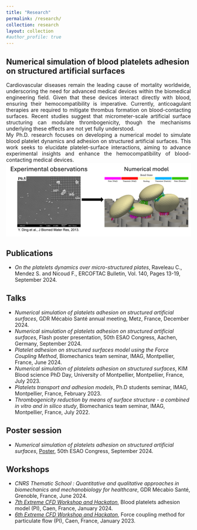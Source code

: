 ```yaml
---
title: "Research"
permalink: /research/
collection: research
layout: collection
#author_profile: true
---
```


## Numerical simulation of blood platelets adhesion on structured artificial surfaces

<div style="text-align: justify">
Cardiovascular diseases remain the leading cause of mortality worldwide, underscoring the need for advanced medical devices within the biomedical engineering field. Given that these devices interact directly with blood, ensuring their hemocompatibility is imperative. Currently, anticoagulant therapies are required to mitigate thrombus formation on blood-contacting surfaces. Recent studies suggest that micrometer-scale artificial surface structuring can modulate thrombogenicity, though the mechanisms underlying these effects are not yet fully understood.
</div>

<div style="text-align: justify">
My Ph.D. research focuses on developing a numerical model to simulate blood platelet dynamics and adhesion on structured artificial surfaces. This work seeks to elucidate platelet-surface interactions, aiming to advance experimental insights and enhance the hemocompatibility of blood-contacting medical devices.
</div>

 <img src="/_data/Expe_to_num_citation.png" alt="Experimental data to numerical model">

## Publications

- *On the platelets dynamics over micro-structured plates*, Raveleau C., Mendez S. and Nicoud F., ERCOFTAC Bulletin, Vol. 140, Pages 13-19, September 2024.

## Talks

- *Numerical simulation of platelets adhesion on structured artificial surfaces*, GDR Mécabio Santé annual meeting, Metz, France, December 2024.
- *Numerical simulation of platelets adhesion on structured artificial surfaces*, Flash poster presentation, 50th ESAO Congress, Aachen, Germany, September 2024.
- *Platelet adhesion on structured surfaces model using the Force Coupling Method*, Biomechanics team seminar, IMAG, Montpellier, France, June 2024.
- *Numerical simulation of platelets adhesion on structured surfaces*, KIM Blood science PhD Day, University of Montpellier, Montpeliier, France, July 2023.
- *Platelets transport and adhesion models*, Ph.D students seminar, IMAG, Montpellier, France, February 2023.
- *Thrombogenicity reduction by means of surface structure - a combined in vitro and in silico study*, Biomechanics team seminar, IMAG, Montpellier, France, July 2022.

## Poster session
- *Numerical simulation of platelets adhesion on structured artificial surfaces*, [Poster](/_data/ESAO2024_Poster.pdf), 50th ESAO Congress, September 2024.

## Workshops

- *CNRS Thematic School : Quantitative and qualitative approaches in biomechanics and mechanobiology for healthcare*, GDR Mécabio Santé, Grenoble, France, June 2024.
- [*7th Extreme CFD Workshop and Hackaton*](https://ecfd.coria-cfd.fr/index.php/Ecfd:ecfd_7th_edition), Blood platelets adhesion model (PI), Caen, France, January 2024.
- [*6th Extreme CFD Workshop and Hackaton*](https://ecfd.coria-cfd.fr/index.php/Ecfd:ecfd_6th_edition), Force coupling method for particulate flow (PI), Caen, France, January 2023.
